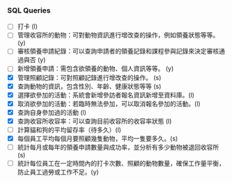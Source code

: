 ### SQL Queries
- [ ] 打卡 (l)
- [ ] 管理收容所的動物：可對動物資訊進行增改查的操作，例如領養狀態等等。 (y)
- [ ] 審核領養申請紀錄：可以查詢申請者的領養記錄和課程參與記錄來決定審核通過與否 (y)
- [ ] 新增領養申請：需包含欲領養的動物、個人資訊等等。 (y)
- [x] 管理照顧記錄：可對照顧記錄進行增改查的操作。 (s)
- [x] 查詢動物的資訊，包含性別、年齡、健康狀態等等 (s)
- [x] 選擇欲參加的活動：系統會新增參訪者報名資訊新增至資料庫。(l)
- [x] 取消欲參加的活動：若臨時無法參加，可以取消報名參加的活動。(l) 
- [x] 查詢自身參加過的活動 (l)
- [x] 查詢收容所收容率：可以查詢目前收容所的收容率狀態 (l)
- [ ] 計算貓和狗的平均留存率（待多久）(l)
- [x] 每個員工平均每個月要照顧幾隻動物，平均一隻要多久。(s)
- [ ] 統計每月或每年的領養申請數量與成功率，並分析有多少動物被退回收容所 (s)
- [ ] 統計每位員工在一定時間內的打卡次數、照顧的動物數量，確保工作量平衡，防止員工過勞或工作不足。(y)
